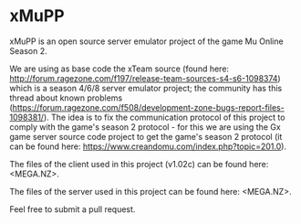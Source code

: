 # xMuPP

xMuPP is an open source server emulator project of the game Mu Online Season 2.


We are using as base code the xTeam source (found here: http://forum.ragezone.com/f197/release-team-sources-s4-s6-1098374) which is a season 4/6/8 server emulator project; the community has this thread about known problems (https://forum.ragezone.com/f508/development-zone-bugs-report-files-1098381/). The idea is to fix the communication protocol of this project to comply with the game's season 2 protocol - for this we are using the Gx game server source code project to get the game's season 2 protocol (it can be found here: https://www.creandomu.com/index.php?topic=201.0).


The files of the client used in this project (v1.02c) can be found here: <MEGA.NZ>.

The files of the server used in this project can be found here: <MEGA.NZ>.


Feel free to submit a pull request.
